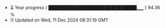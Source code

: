 - ⏳ Year progress { ████████████████████████████▁▁ } 94.36 %
- ⏰ Updated on Wed, 11 Dec 2024 08:31:19 GMT


